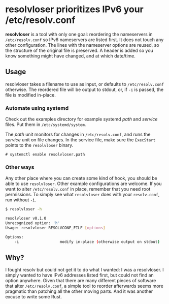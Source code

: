 # resolvloser prioritizes IPv6 your /etc/resolv.conf

**resolvloser** is a tool with only one goal: reordering the nameservers in
`/etc/resolv.conf` so IPv6 nameservers are listed first. It does not touch any
other configuration. The lines with the nameserver options are reused, so the
structure of the original file is preserved. A header is added so you know
something might have changed, and at which date/time.

## Usage

resolvloser takes a filename to use as input, or defaults to `/etc/resolv.conf`
otherwise. The reordered file will be output to stdout, or,  if `-i` is passed,
the file is modified in-place.

### Automate using systemd

Check out the examples directory for example systemd *path* and *service*
files. Put them in `/etc/systemd/system`.

The *path* unit monitors for changes in `/etc/resolv.conf`, and runs the
*service* unit on file changes. In the service file, make sure the
`ExecStart` points to the `resolvloser` binary.

```
# systemctl enable resolvloser.path
```

### Other ways

Any other place where you can create some kind of hook, you should be able to
use `resolvloser`. Other example configurations are welcome.  If you want to
alter `/etc/resolv.conf` in place, remember that you need root permissions. To
simply see what `resolvloser` does with your `resolv.conf`, run without `-i`.

```bash
$ resolvloser -h

resolvloser v0.1.0
Unrecognized option: 'h'
Usage: resolvloser RESOLVCONF_FILE [options]

Options:
    -i                  modify in-place (otherwise output on stdout)
```



## Why?

I fought resolv but could not get it to do what I wanted: I was a resolvloser.
I simply wanted to have IPv6 addresses listed first, but could not find an
option anywhere. Given that there are many different pieces of software that
alter `/etc/resolv.conf`, a simple tool to reorder afterwards seems more
pragmatic than patching all the other moving parts. And it was another excuse to
write some Rust. 
